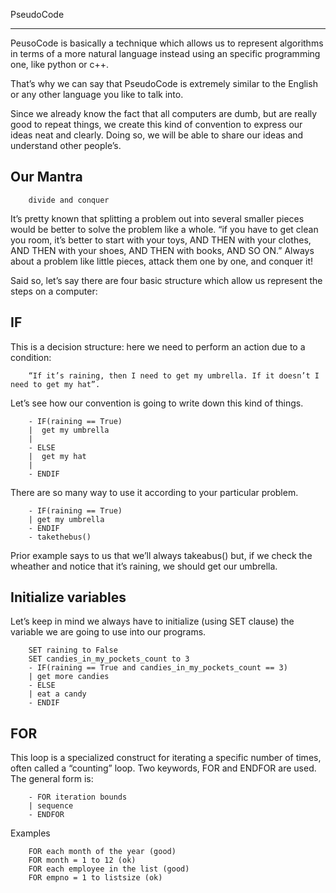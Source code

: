 PseudoCode
__________

PeusoCode is basically a technique which allows us to represent algorithms in terms of a more natural language instead using an specific programming one, like python or c++.

That’s why we can say that PseudoCode is extremely similar to the English or any other language you like to talk into.

Since we already know the fact that all computers are dumb, but are really good to repeat things, we create this kind of convention to express our ideas neat and clearly. Doing so, we will be able to share our ideas and understand other people’s.

## Our Mantra
		divide and conquer

It’s pretty known that splitting a problem out into several smaller pieces would be better to solve the problem like a whole.
		“if you have to get clean you room, it’s better to start with your toys, AND THEN with your clothes, AND THEN with your shoes, AND THEN with books, AND SO ON.”
Always about a problem like little pieces, attack them one by one, and conquer it!

Said so, let’s say there are four basic structure which allow us represent the steps on a computer:

## IF

This is a decision structure: here we need to perform an action due to a condition:

		“If it’s raining, then I need to get my umbrella. If it doesn’t I need to get my hat”.

Let’s see how our convention is going to write down this kind of things.

	
		- IF(raining == True)
		|  get my umbrella
		|
		- ELSE
		|  get my hat
		|
		- ENDIF

There are so many way to use it according to your particular problem.

		- IF(raining == True)
		| get my umbrella
		- ENDIF
		- takethebus()

Prior example says to us that we’ll always takeabus() but, if we check the wheather and notice that it’s raining, we should get our umbrella.

## Initialize variables

Let’s keep in mind we always have to initialize (using SET clause) the variable we are going to use into our programs.

		SET raining to False
		SET candies_in_my_pockets_count to 3
		- IF(raining == True and candies_in_my_pockets_count == 3)
		| get more candies
		- ELSE
		| eat a candy
		- ENDIF

## FOR

This loop is a specialized construct for iterating a specific number of times, often called a “counting” loop.  Two keywords, FOR and ENDFOR are used. The general form is:

		- FOR iteration bounds
		| sequence
		- ENDFOR

Examples

		FOR each month of the year (good) 
		FOR month = 1 to 12 (ok)
		FOR each employee in the list (good) 
		FOR empno = 1 to listsize (ok)
